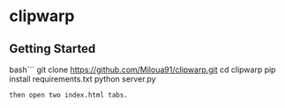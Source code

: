 # clipwarp

## Getting Started

bash```
git clone https://github.com/Miloua91/clipwarp.git
cd clipwarp
pip install requirements.txt
python server.py
```
then open two index.html tabs.